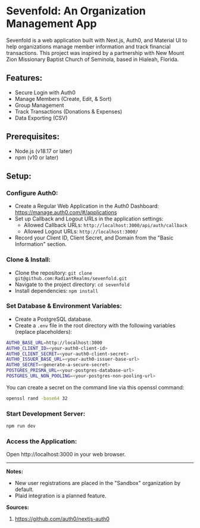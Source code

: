 # Sevenfold: An Organization Management App

Sevenfold is a web application built with Next.js, Auth0, and Material UI to help organizations manage member information and track financial transactions. This project was inspired by a partnership with New Mount Zion Missionary Baptist Church of Seminola, based in Hialeah, Florida.

## Features:

- Secure Login with Auth0
- Manage Members (Create, Edit, & Sort)
- Group Management
- Track Transactions (Donations & Expenses)
- Data Exporting (CSV)

## Prerequisites:

- Node.js (v18.17 or later)
- npm (v10 or later)

## Setup:

### Configure Auth0:

- Create a Regular Web Application in the Auth0 Dashboard: https://manage.auth0.com/#/applications
- Set up Callback and Logout URLs in the application settings:
  - Allowed Callback URLs: `http://localhost:3000/api/auth/callback`
  - Allowed Logout URLs: `http://localhost:3000/`
- Record your Client ID, Client Secret, and Domain from the "Basic Information" section.

### Clone & Install:

- Clone the repository: `git clone git@github.com:RadiantRealms/sevenfold.git`
- Navigate to the project directory: `cd sevenfold`
- Install dependencies: `npm install`

### Set Database & Environment Variables:

- Create a PostgreSQL database.
- Create a `.env` file in the root directory with the following variables (replace placeholders):

```bash
AUTH0_BASE_URL=http://localhost:3000
AUTH0_CLIENT_ID=<your-auth0-client-id>
AUTH0_CLIENT_SECRET=<your-auth0-client-secret>
AUTH0_ISSUER_BASE_URL=<your-auth0-issuer-base-url>
AUTH0_SECRET=<generate-a-secure-secret>
POSTGRES_PRISMA_URL=<your-postgres-database-url>
POSTGRES_URL_NON_POOLING=<your-postgres-non-pooling-url>
```

You can create a secret on the command line via this openssl command:

```bash
openssl rand -base64 32
```

### Start Development Server:

```bash
npm run dev
```

### Access the Application:

Open http://localhost:3000 in your web browser.

---

**Notes:**

- New user registrations are placed in the "Sandbox" organization by default.
- Plaid integration is a planned feature.

**Sources:**

1. https://github.com/auth0/nextjs-auth0
